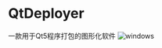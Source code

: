 # QtDeployer

一款用于Qt5程序打包的图形化软件
![windows](https://github.com/YuyangHou1230/QtDeployer/assets/77433509/e12a8382-7001-4784-91ba-e16668418b5d)

